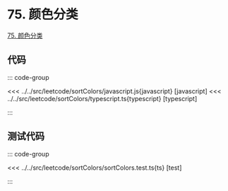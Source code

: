 # 75. 颜色分类

[75. 颜色分类](https://leetcode.cn/problems/sort-colors/)

## 代码

::: code-group

<<< ../../src/leetcode/sortColors/javascript.js{javascript} [javascript]
<<< ../../src/leetcode/sortColors/typescript.ts{typescript} [typescript]

:::

## 测试代码

::: code-group

<<< ../../src/leetcode/sortColors/sortColors.test.ts{ts} [test]

:::
